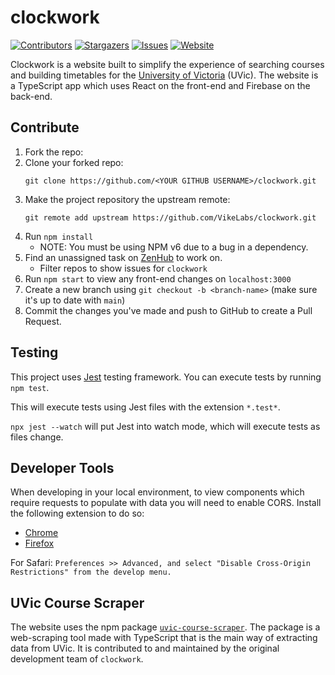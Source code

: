 # clockwork
[![Contributors][contributors-shield]][contributors-link]
[![Stargazers][stars-shield]][stars-link]
[![Issues][issues-shield]][issues-link]
[![Website][website-shield]][website-link]

Clockwork is a website built to simplify the experience of searching courses and building timetables for the [University of Victoria](https://uvic.ca) (UVic). The website is a TypeScript app which uses React on the front-end and Firebase on the back-end.

## Contribute
1. Fork the repo:
2. Clone your forked repo:
    ```
    git clone https://github.com/<YOUR GITHUB USERNAME>/clockwork.git
    ```
3. Make the project repository the upstream remote:
    ```
    git remote add upstream https://github.com/VikeLabs/clockwork.git
    ```
4. Run `npm install`
    * NOTE: You must be using NPM v6 due to a bug in a dependency.
4. Find an unassigned task on [ZenHub](https://app.zenhub.com/workspaces/team-schedule-courses-5f973f50ae36d70012eb5b2e/board?repos=216653028) to work on.
    * Filter repos to show issues for `clockwork`
5. Run `npm start` to view any front-end changes on `localhost:3000`
6. Create a new branch using `git checkout -b <branch-name>` (make sure it's up to date with `main`)
7. Commit the changes you've made and push to GitHub to create a Pull Request.

## Testing

This project uses [Jest](https://jestjs.io/) testing framework. You can execute tests by running `npm test`.

This will execute tests using Jest files with the extension `*.test*`.

`npx jest --watch` will put Jest into watch mode, which will execute tests as files change.

## Developer Tools

When developing in your local environment, to view components which require requests to populate with data you will need to enable CORS. Install the following extension to do so:
* [Chrome](https://chrome.google.com/webstore/detail/allow-cors-access-control/lhobafahddgcelffkeicbaginigeejlf)
* [Firefox](https://addons.mozilla.org/en-CA/firefox/addon/access-control-allow-origin/)

For Safari: `Preferences >> Advanced, and select "Disable Cross-Origin Restrictions" from the develop menu.`

## UVic Course Scraper

The website uses the npm package [`uvic-course-scraper`](https://github.com/VikeLabs/uvic-course-scraper). The package is a web-scraping tool made with TypeScript that is the main way of extracting data from UVic. It is contributed to and maintained by the original development team of `clockwork`.

<!-- MARKDOWN LINKS & IMAGES -->
[contributors-shield]: https://img.shields.io/github/contributors/VikeLabs/clockwork?style=flat
[contributors-link]: https://github.com/VikeLabs/clockwork/graphs/contributors
[stars-shield]: https://img.shields.io/github/stars/VikeLabs/clockwork?style=flat
[stars-link]: https://github.com/VikeLabs/clockwork/stargazers
[issues-shield]: https://img.shields.io/github/issues/VikeLabs/clockwork
[issues-link]: https://github.com/VikeLabs/clockwork/issues
[website-shield]: https://img.shields.io/website?url=https%3A%2F%2Fclockwork.vikelabs.dev%2F
[website-link]: https://clockwork.vikelabs.dev/

